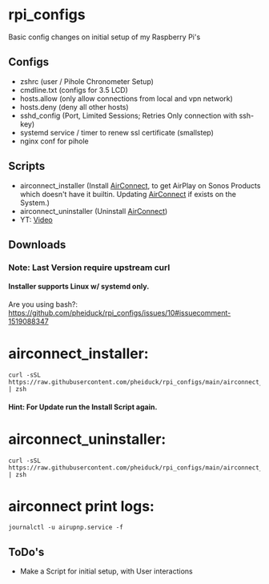 # rpi_configs


Basic config changes on initial setup of my Raspberry Pi's

## Configs
- zshrc (user / Pihole Chronometer Setup)
- cmdline.txt (configs for 3.5 LCD)
- hosts.allow (only allow connections from local and vpn network)
- hosts.deny (deny all other hosts)
- sshd_config (Port, Limited Sessions; Retries Only connection with ssh-key)
- systemd service / timer to renew ssl certificate (smallstep)
- nginx conf for pihole

## Scripts
- airconnect_installer (Install <a href="https://github.com/philippe44/AirConnect">AirConnect</a>, to get AirPlay on Sonos Products which doesn't have it builtin.
  Updating <a href="https://github.com/philippe44/AirConnect">AirConnect</a> if exists on the System.)
- airconnect_uninstaller (Uninstall <a href="https://github.com/philippe44/AirConnect">AirConnect</a>)
- YT: <a href="https://www.youtube.com/embed/LFh8p6sSCow?start=9&end=167">Video</a>
## Downloads
### Note: Last Version require upstream curl
#### Installer supports Linux w/ systemd only.

Are you using bash?: https://github.com/pheiduck/rpi_configs/issues/10#issuecomment-1519088347

# airconnect_installer:
```
curl -sSL https://raw.githubusercontent.com/pheiduck/rpi_configs/main/airconnect_installer | zsh
```
#### Hint: For Update run the Install Script again.

# airconnect_uninstaller:
```
curl -sSL https://raw.githubusercontent.com/pheiduck/rpi_configs/main/airconnect_uninstaller | zsh
```
#  airconnect print logs:
```
journalctl -u airupnp.service -f
```
## ToDo's

- Make a Script for initial setup, with User interactions
